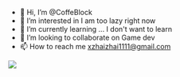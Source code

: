 - 👋 Hi, I’m @CoffeBlock
- 👀 I’m interested in I am too lazy right now
- 🌱 I’m currently learning ... I don't want to learn
- 💞️ I’m looking to collaborate on Game dev
- 📫 How to reach me xzhaizhai1111@gmail.com

<a href="https://www.buymeacoffee.com/CoffeBlock"><img src="https://img.buymeacoffee.com/button-api/?text=Buy me a coffe&emoji=&slug=CoffeBlock&button_colour=FFDD00&font_colour=000000&font_family=Comic&outline_colour=000000&coffee_colour=ffffff" /></a>

<!---
CoffeBlock/CoffeBlock is a ✨ special ✨ repository because its `README.md` (this file) appears on your GitHub profile.
You can click the Preview link to take a look at your changes.
--->

